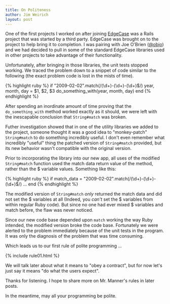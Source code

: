 ```yaml
---
title: On Politeness
author: Jim Weirich
layout: post
---
```


One of the first projects I worked on after joining
[EdgeCase](http://edgecase.com) was a Rails project that was started
by a third party.  EdgeCase was brought on to the project to help
bring it to completion.  I was pairing with Joe O'Brien
([@objo](http://twitter.com/objo)) and we had decided to pull in some
of the standard EdgeCase libraries used in other projects to take
advantage of their functionality.

Unfortunately, after bringing in those libraries, the unit tests
stopped working.  We traced the problem down to a snippet of code
similar to the following (the exact problem code is lost in the mists
of time).

<div class="boxed">
{% highlight ruby  %}
if "2009-02-02".match(/(\d+)-(\d+)-(\d+)$/)
 year, month, day = $1, $2, $3
  do_something_with(year, month, day)
end
{% endhighlight %}
</div>

After spending an inordinate amount of time proving that the
`do_something_with` method worked exactly as it should, we were left
with the inescapable conclusion that `String#match` was broken.

Futher investigation showed that in one of the utility libraries we
added to the project, someone thought it was a good idea to
"monkey-patch" `String#match` to do something incredibly useful.  I
don't even remember what incredibly "useful" thing the patched version
of `String#match` provided, but its new behavior wasn't compatible
with the original version.

Prior to incorporating the library into our new app, all uses of the
modified `String#match` function used the match data return value of
the method, rather than the $ variable values.  Something like this:

<div class="boxed">
{% highlight ruby %}
if match_data = "2009-02-02".match(/(\d+)-(\d+)-(\d+)$/)
  ...
end
{% endhighlight %}
</div>

The modified version of `String#match` _only_ returned the match data
and did not set the $ variables at all (Indeed, you _can't_ set the $
variables from within regular Ruby code).  But since no one had ever
mixed $ variables and match before, the flaw was never noticed.

Since our new code base depended upon `match` working the way Ruby
intended, the modified version broke the code base.  Fortunately we
were alerted to the problem immediately because of the unit tests in
the program.  It was only the diagnosis of the problem that was time
consuming.

Which leads us to our first rule of polite programming ...

{% include rule01.html %}

We will talk later about what it means to "obey a contract", but for
now let's just say it means "do what the users expect".

Thanks for listening.  I hope to share more on Mr. Manner's rules in later posts.

In the meantime, may all your programming be polite.
